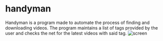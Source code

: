 # handyman
Handyman is a program made to automate the process of finding and downloading videos.
The program maintains a list of tags provided by the user and checks the net for the latest videos with said tag.
![screen](https://cloud.githubusercontent.com/assets/23705707/25353249/e3a3f34e-292e-11e7-8911-3cd946d6e8ec.png)
